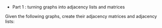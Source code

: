 - Part 1 : turning graphs into adjacency lists and matrices

Given the following graphs, create their adjacency matrices and adjacency lists:



